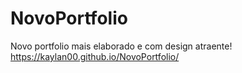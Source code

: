 # NovoPortfolio
Novo portfolio mais elaborado e com design atraente!
https://kaylan00.github.io/NovoPortfolio/
